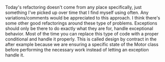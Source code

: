 Today's refactoring doesn't come from any place specifically, just something I've picked up over time that I find myself using often. Any variations/comments would be appreciated to this approach. I think there's some other good refactorings around these type of problems.
Exceptions should only be there to do exactly what they are for, handle exceptional behavior. Most of the time you can replace this type of code with a proper conditional and handle it properly. This is called design by contract in the after example because we are ensuring a specific state of the Motor class before performing the necessary work instead of letting an exception handle it.
